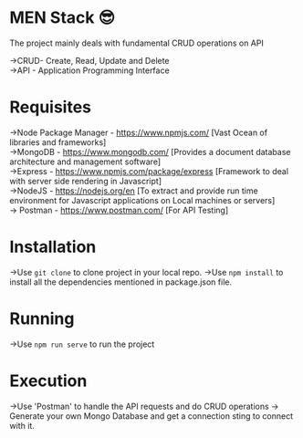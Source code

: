 # MEN Stack 😎

The project mainly deals with fundamental CRUD operations on API <br/>

->CRUD- Create, Read, Update and Delete<br/>
->API - Application Programming Interface<br/>

# Requisites

->Node Package Manager - https://www.npmjs.com/ [Vast Ocean of libraries and frameworks] <br/>
->MongoDB - https://www.mongodb.com/ [Provides a document database architecture and management software] <br/>
->Express - https://www.npmjs.com/package/express [Framework to deal with server side rendering in Javascript] <br/>
->NodeJS - https://nodejs.org/en [To extract and provide run time environment for Javascript applications on Local machines or servers] <br/>
-> Postman - https://www.postman.com/ [For API Testing]

# Installation

->Use `git clone` to clone project in your local repo.
->Use `npm install` to install all the dependencies mentioned in package.json file.<br/>

# Running

->Use `npm run serve` to run the project

# Execution

->Use 'Postman' to handle the API requests and do CRUD operations
-> Generate your own Mongo Database and get a connection sting to connect with it.
